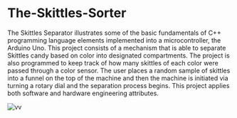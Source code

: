 # The-Skittles-Sorter
The Skittles Separator illustrates some of the basic fundamentals of C++ programming language elements implemented into a microcontroller, the Arduino Uno. This project consists of a mechanism that is able to separate Skittles candy based on color into designated compartments. The project is also programmed to keep track of how many skittles of each color were passed through a color sensor. The user places a random sample of skittles into a funnel on the top of the machine and then the machine is initiated via turning a rotary dial and the separation process begins. This project applies both software and hardware engineering attributes.

![vv](https://user-images.githubusercontent.com/57116563/78503449-a183de00-7734-11ea-91da-cd2d238f1d43.png)
